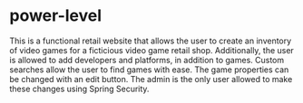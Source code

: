 # power-level
This is a functional retail website that allows the user to create an inventory of video games for a ficticious video game retail shop.
Additionally, the user is allowed to add developers and platforms, in addition to games.  Custom searches allow the user to find games
with ease.  The game properties can be changed with an edit button.  The admin is the only user allowed to make these changes using Spring 
Security.
